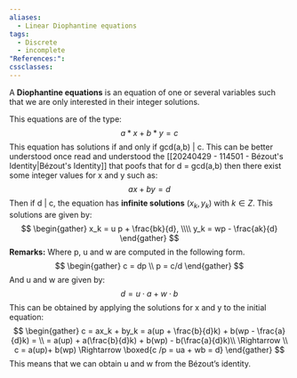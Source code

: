 ```yaml
---
aliases:
  - Linear Diophantine equations
tags:
  - Discrete
  - incomplete
"References:": 
cssclasses:
---
```

A **Diophantine equations** is an equation of one or several variables such that we are only interested in their integer solutions. 

This equations are of the type: 
$$
a *x + b*y = c
$$
This equation has solutions if and only if gcd(a,b) | c. This can be better understood once read and understood the [[20240429 - 114501 - Bézout's Identity|Bézout's Identity]] that poofs that for d = gcd(a,b) then there exist some integer values for x and y such as: 
$$
ax + by = d
$$
Then if d | c, the equation has **infinite solutions** $(x_k, y_k)$ with $k\in Z$. This solutions are given by: 
$$
\begin{gather}
x_k = u p + \frac{bk}{d}, \\\\
y_k = wp - \frac{ak}{d}
\end{gather}
$$
**Remarks:** 
Where p, u and w are computed in the following form. 
$$
\begin{gather}
c = dp \\
p = c/d
\end{gather}
$$
And u and w are given by: 
$$
d = u \cdot a + w\cdot b
$$
This can be obtained by applying the solutions for x and y to the initial equation: 
$$
\begin{gather}
 c = ax_k + by_k = a(up + \frac{b}{d}k) + b(wp - \frac{a}{d}k) = \\
 = a(up) + a(\frac{b}{d}k) + b(wp) - b(\frac{a}{d}k)\\
 \Rightarrow \\
 c = a(up)+ b(wp) \Rightarrow \boxed{c /p = ua + wb = d}
\end{gather}
$$
This means that we can obtain u and w from the Bézout’s identity. 